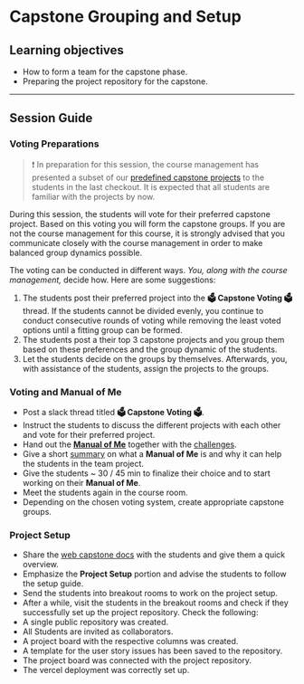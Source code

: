 # Capstone Grouping and Setup

## Learning objectives

- How to form a team for the capstone phase.
- Preparing the project repository for the capstone.

---

## Session Guide

### Voting Preparations

> ❗️ In preparation for this session, the course management has presented a subset of our [predefined capstone projects](https://github.com/neuefische/web-internal/tree/main/team-capstone-projects) to the students in the last checkout. It is expected that all students are familiar with the projects by now.

During this session, the students will vote for their preferred capstone project. Based on this voting you will form the capstone groups. If you are not the course management for this course, it is strongly advised that you communicate closely with the course management in order to make balanced group dynamics possible.

The voting can be conducted in different ways. _You, along with the course management,_ decide how. Here are some suggestions:

1.  The students post their preferred project into the **🗳️ Capstone Voting 🗳️** thread. If the students cannot be divided evenly, you continue to conduct consecutive rounds of voting while removing the least voted options until a fitting group can be formed.
2.  The students post a their top 3 capstone projects and you group them based on these preferences and the group dynamic of the students.
3.  Let the students decide on the groups by themselves. Afterwards, you, with assistance of the students, assign the projects to the groups.

### Voting and Manual of Me

- Post a slack thread titled **🗳️ Capstone Voting 🗳️**.
- Instruct the students to discuss the different projects with each other and vote for their preferred project.
- Hand out the **[Manual of Me](assets/manual-of-me.md)** together with the [challenges](challenges-capstone-grouping-and-setup.md).
- Give a short [summary](./capstone-grouping-and-setup.md/#manual-of-me) on what a **Manual of Me** is and why it can help the students in the team project.
- Give the students ~ 30 / 45 min to finalize their choice and to start working on their **Manual of Me**.
- Meet the students again in the course room.
- Depending on the chosen voting system, create appropriate capstone groups.

### Project Setup

- Share the [web capstone docs](https://web-capstone-docs.neuefische.de/) with the students and give them a quick overview.
- Emphasize the **Project Setup** portion and advise the students to follow the setup guide.
- Send the students into breakout rooms to work on the project setup.
- After a while, visit the students in the breakout rooms and check if they successfully set up the project repository. Check the following:
- A single public repository was created.
- All Students are invited as collaborators.
- A project board with the respective columns was created.
- A template for the user story issues has been saved to the repository.
- The project board was connected with the project repository.
- The vercel deployment was correctly set up.
